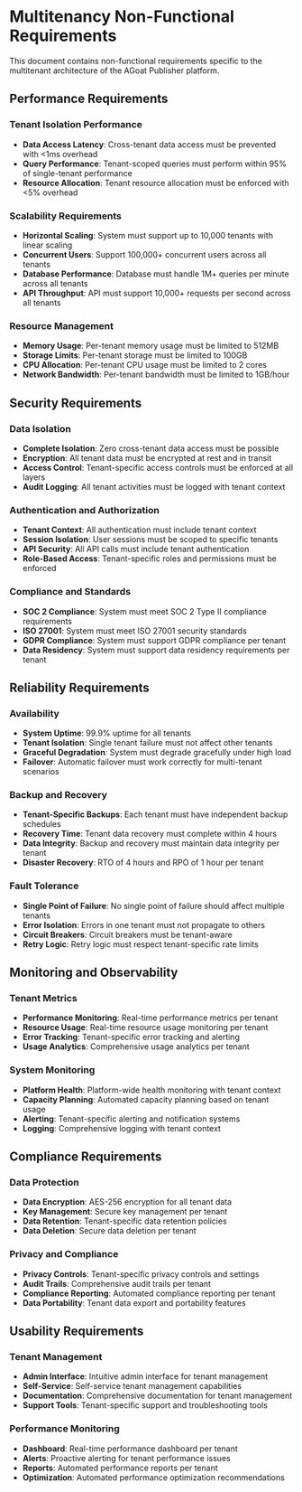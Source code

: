 # Multitenancy Non-Functional Requirements

This document contains non-functional requirements specific to the multitenant architecture of the AGoat Publisher platform.

## Performance Requirements

### Tenant Isolation Performance
- **Data Access Latency**: Cross-tenant data access must be prevented with <1ms overhead
- **Query Performance**: Tenant-scoped queries must perform within 95% of single-tenant performance
- **Resource Allocation**: Tenant resource allocation must be enforced with <5% overhead

### Scalability Requirements
- **Horizontal Scaling**: System must support up to 10,000 tenants with linear scaling
- **Concurrent Users**: Support 100,000+ concurrent users across all tenants
- **Database Performance**: Database must handle 1M+ queries per minute across all tenants
- **API Throughput**: API must support 10,000+ requests per second across all tenants

### Resource Management
- **Memory Usage**: Per-tenant memory usage must be limited to 512MB
- **Storage Limits**: Per-tenant storage must be limited to 100GB
- **CPU Allocation**: Per-tenant CPU usage must be limited to 2 cores
- **Network Bandwidth**: Per-tenant bandwidth must be limited to 1GB/hour

## Security Requirements

### Data Isolation
- **Complete Isolation**: Zero cross-tenant data access must be possible
- **Encryption**: All tenant data must be encrypted at rest and in transit
- **Access Control**: Tenant-specific access controls must be enforced at all layers
- **Audit Logging**: All tenant activities must be logged with tenant context

### Authentication and Authorization
- **Tenant Context**: All authentication must include tenant context
- **Session Isolation**: User sessions must be scoped to specific tenants
- **API Security**: All API calls must include tenant authentication
- **Role-Based Access**: Tenant-specific roles and permissions must be enforced

### Compliance and Standards
- **SOC 2 Compliance**: System must meet SOC 2 Type II compliance requirements
- **ISO 27001**: System must meet ISO 27001 security standards
- **GDPR Compliance**: System must support GDPR compliance per tenant
- **Data Residency**: System must support data residency requirements per tenant

## Reliability Requirements

### Availability
- **System Uptime**: 99.9% uptime for all tenants
- **Tenant Isolation**: Single tenant failure must not affect other tenants
- **Graceful Degradation**: System must degrade gracefully under high load
- **Failover**: Automatic failover must work correctly for multi-tenant scenarios

### Backup and Recovery
- **Tenant-Specific Backups**: Each tenant must have independent backup schedules
- **Recovery Time**: Tenant data recovery must complete within 4 hours
- **Data Integrity**: Backup and recovery must maintain data integrity per tenant
- **Disaster Recovery**: RTO of 4 hours and RPO of 1 hour per tenant

### Fault Tolerance
- **Single Point of Failure**: No single point of failure should affect multiple tenants
- **Error Isolation**: Errors in one tenant must not propagate to others
- **Circuit Breakers**: Circuit breakers must be tenant-aware
- **Retry Logic**: Retry logic must respect tenant-specific rate limits

## Monitoring and Observability

### Tenant Metrics
- **Performance Monitoring**: Real-time performance metrics per tenant
- **Resource Usage**: Real-time resource usage monitoring per tenant
- **Error Tracking**: Tenant-specific error tracking and alerting
- **Usage Analytics**: Comprehensive usage analytics per tenant

### System Monitoring
- **Platform Health**: Platform-wide health monitoring with tenant context
- **Capacity Planning**: Automated capacity planning based on tenant usage
- **Alerting**: Tenant-specific alerting and notification systems
- **Logging**: Comprehensive logging with tenant context

## Compliance Requirements

### Data Protection
- **Data Encryption**: AES-256 encryption for all tenant data
- **Key Management**: Secure key management per tenant
- **Data Retention**: Tenant-specific data retention policies
- **Data Deletion**: Secure data deletion per tenant

### Privacy and Compliance
- **Privacy Controls**: Tenant-specific privacy controls and settings
- **Audit Trails**: Comprehensive audit trails per tenant
- **Compliance Reporting**: Automated compliance reporting per tenant
- **Data Portability**: Tenant data export and portability features

## Usability Requirements

### Tenant Management
- **Admin Interface**: Intuitive admin interface for tenant management
- **Self-Service**: Self-service tenant management capabilities
- **Documentation**: Comprehensive documentation for tenant management
- **Support Tools**: Tenant-specific support and troubleshooting tools

### Performance Monitoring
- **Dashboard**: Real-time performance dashboard per tenant
- **Alerts**: Proactive alerting for tenant performance issues
- **Reports**: Automated performance reports per tenant
- **Optimization**: Automated performance optimization recommendations

